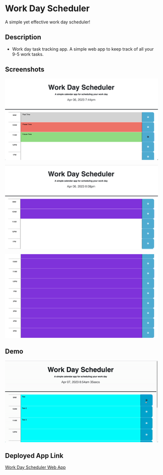 # Work Day Scheduler

A simple yet effective work day scheduler!

## Description

- Work day task tracking app. A simple web app to keep track of all your 9-5 work tasks.

## Screenshots

![Screen shot showing web app during 9-5 work hours](./Assets/screenshots/screenshot-1.png)

![Screen shot showing web app after 9-5 work hours](./Assets/screenshots/screenshot-3.png)

![Screen shot showing web app again after 9-5 work hours](./Assets/screenshots/screenshot-2.png)

## Demo

![Demo of the Work Day Scheduler Web App](./Assets/screenshots/Joel-Perez_Work-Day-Scheduler-Demo.gif)

## Deployed App Link

[Work Day Scheduler Web App](https://roketteere.github.io/work-day-scheduler/)
